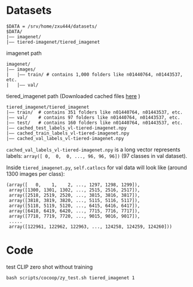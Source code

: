 # Datasets
```
$DATA = /srv/home/zxu444/datasets/
$DATA/
|–– imagenet/
|–– tiered-imagenet/tiered_imagenet
```
imagenet path
```
imagenet/
|–– images/
|   |–– train/ # contains 1,000 folders like n01440764, n01443537, etc.
|   |–– val/
```
tiered_imagenet path (Downloaded cached files [here](https://drive.google.com/file/d/1PSpCTF6U6bzOqWp0jF4XhhhybIpc3di8/view?usp=sharing)
)
```
tiered_imagenet/tiered_imagenet
|–– train/  # contains 351 folders like n01440764, n01443537, etc.
|–– val/    # contains 97 folders like n01440764, n01443537, etc.
|–– test/   # contains 160 folders like n01440764, n01443537, etc.
|–– cached_test_labels_vl-tiered-imagenet.npy
|–– cached_train_labels_vl-tiered-imagenet.npy
|–– cached_val_labels_vl-tiered-imagenet.npy
```
`cached_val_labels_vl-tiered-imagenet.npy` is a long vector represents labels: `array([ 0,  0,  0, ..., 96, 96, 96])` (97 classes in val dataset). 

Inside `tiered_imagenet.py`, `self.catlocs` for val data will look like (around 1300 images per class):
```
(array([   0,    1,    2, ..., 1297, 1298, 1299]),
 array([1300, 1301, 1302, ..., 2515, 2516, 2517]),
 array([2518, 2519, 2520, ..., 3815, 3816, 3817]),
 array([3818, 3819, 3820, ..., 5115, 5116, 5117]),
 array([5118, 5119, 5120, ..., 6415, 6416, 6417]),
 array([6418, 6419, 6420, ..., 7715, 7716, 7717]),
 array([7718, 7719, 7720, ..., 9015, 9016, 9017]),
 .....
 array([122961, 122962, 122963, ..., 124258, 124259, 124260]))
```


# Code
test CLIP zero shot without training
```
bash scripts/cocoop/zy_test.sh tiered_imagenet 1
```
